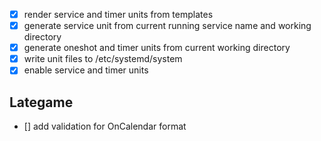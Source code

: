 - [x] render service and timer units from templates
- [x] generate service unit from current running service name and working directory
- [x] generate oneshot and timer units from current working directory
- [x] write unit files to /etc/systemd/system
- [x] enable service and timer units

## Lategame

- [] add validation for OnCalendar format
